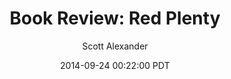 ---
layout: podcast
title: "Book Review: Red Plenty"
author: Scott Alexander
description: https://slatestarcodex.com/2014/09/24/book-review-red-plenty/
date: 2014-09-24 00:22:00 PDT
length: 5481323
duration: 1370
guid: book-review-red-plenty
---